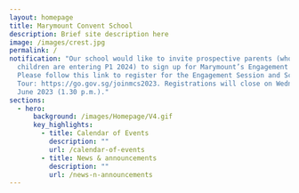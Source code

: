 ```yaml
---
layout: homepage
title: Marymount Convent School
description: Brief site description here
image: /images/crest.jpg
permalink: /
notification: "Our school would like to invite prospective parents (whose
  children are entering P1 2024) to sign up for Marymount’s Engagement Sessions.
  Please follow this link to register for the Engagement Session and School
  Tour: https://go.gov.sg/joinmcs2023. Registrations will close on Wednesday, 28
  June 2023 (1.30 p.m.)."
sections:
  - hero:
      background: /images/Homepage/V4.gif
      key_highlights:
        - title: Calendar of Events
          description: ""
          url: /calendar-of-events
        - title: News & announcements
          description: ""
          url: /news-n-announcements
---
```

